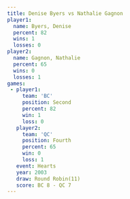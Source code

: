 ```yaml
---
title: Denise Byers vs Nathalie Gagnon
player1:                
  name: Byers, Denise   
  percent: 82           
  wins: 1               
  losses: 0             
player2:                
  name: Gagnon, Nathalie
  percent: 65           
  wins: 0               
  losses: 1             
games:
 - player1:          
     team: 'BC'      
     position: Second
     percent: 82     
     win: 1          
     loss: 0         
   player2:          
     team: 'QC'      
     position: Fourth
     percent: 65     
     win: 0          
     loss: 1         
   event: Hearts        
   year: 2003           
   draw: Round Robin(11)
   score: BC 8 - QC 7   
---
```

